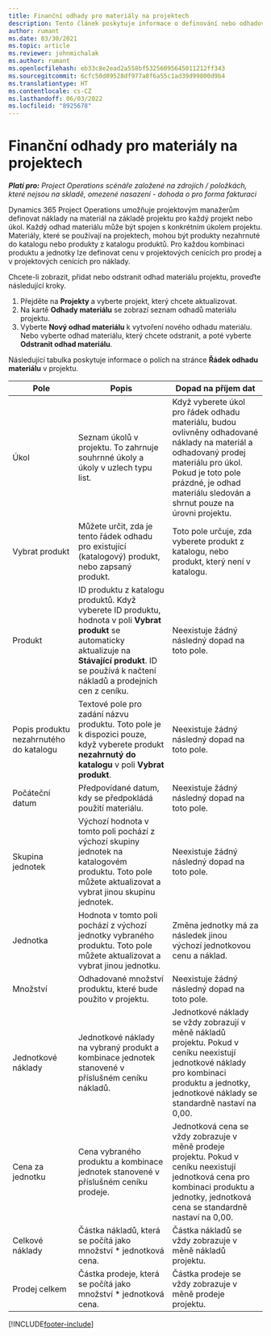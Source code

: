 ```yaml
---
title: Finanční odhady pro materiály na projektech
description: Tento článek poskytuje informace o definování nebo odhadování materiálů na základě projektu.
author: rumant
ms.date: 03/30/2021
ms.topic: article
ms.reviewer: johnmichalak
ms.author: rumant
ms.openlocfilehash: eb33c8e2ead2a558bf53256095645011212ff343
ms.sourcegitcommit: 6cfc50d89528df977a8f6a55c1ad39d99800d9b4
ms.translationtype: HT
ms.contentlocale: cs-CZ
ms.lasthandoff: 06/03/2022
ms.locfileid: "8925678"
---
```

# <a name="financial-estimates-for-materials-on-projects"></a>Finanční odhady pro materiály na projektech

_**Platí pro:** Project Operations scénáře založené na zdrojích / položkách, které nejsou na skladě, omezené nasazení - dohoda o pro forma fakturaci_

Dynamics 365 Project Operations umožňuje projektovým manažerům definovat náklady na materiál na základě projektu pro každý projekt nebo úkol. Každý odhad materiálu může být spojen s konkrétním úkolem projektu. Materiály, které se používají na projektech, mohou být produkty nezahrnuté do katalogu nebo produkty z katalogu produktů. Pro každou kombinaci produktu a jednotky lze definovat cenu v projektových cenících pro prodej a v projektových cenících pro náklady.  

Chcete-li zobrazit, přidat nebo odstranit odhad materiálu projektu, proveďte následující kroky.

1. Přejděte na **Projekty** a vyberte projekt, který chcete aktualizovat.
2. Na kartě **Odhady materiálu** se zobrazí seznam odhadů materiálu projektu.
3. Vyberte **Nový odhad materiálu** k vytvoření nového odhadu materiálu. Nebo vyberte odhad materiálu, který chcete odstranit, a poté vyberte **Odstranit odhad materiálu**.

Následující tabulka poskytuje informace o polích na stránce **Řádek odhadu materiálu** v projektu. 

| **Pole** | **Popis** | **Dopad na příjem dat** |
| --- | --- | --- |
| Úkol | Seznam úkolů v projektu. To zahrnuje souhrnné úkoly a úkoly v uzlech typu list. | Když vyberete úkol pro řádek odhadu materiálu, budou ovlivněny odhadované náklady na materiál a odhadovaný prodej materiálu pro úkol. Pokud je toto pole prázdné, je odhad materiálu sledován a shrnut pouze na úrovni projektu. |
| Vybrat produkt |  Můžete určit, zda je tento řádek odhadu pro existující (katalogový) produkt, nebo zapsaný produkt. | Toto pole určuje, zda vyberete produkt z katalogu, nebo produkt, který není v katalogu. |
| Produkt | ID produktu z katalogu produktů. Když vyberete ID produktu, hodnota v poli **Vybrat produkt** se automaticky aktualizuje na **Stávající produkt**. ID se používá k načtení nákladů a prodejních cen z ceníku. | Neexistuje žádný následný dopad na toto pole. |
| Popis produktu nezahrnutého do katalogu | Textové pole pro zadání názvu produktu. Toto pole je k dispozici pouze, když vyberete produkt **nezahrnutý do katalogu** v poli **Vybrat produkt**.| Neexistuje žádný následný dopad na toto pole. |
| Počáteční datum | Předpovídané datum, kdy se předpokládá použití materiálu. | Neexistuje žádný následný dopad na toto pole. |
| Skupina jednotek | Výchozí hodnota v tomto poli pochází z výchozí skupiny jednotek na katalogovém produktu. Toto pole můžete aktualizovat a vybrat jinou skupinu jednotek. | Neexistuje žádný následný dopad na toto pole. |
| Jednotka | Hodnota v tomto poli pochází z výchozí jednotky vybraného produktu. Toto pole můžete aktualizovat a vybrat jinou jednotku. | Změna jednotky má za následek jinou výchozí jednotkovou cenu a náklad. |
| Množství | Odhadované množství produktu, které bude použito v projektu. | Neexistuje žádný následný dopad na toto pole. |
| Jednotkové náklady | Jednotkové náklady na vybraný produkt a kombinace jednotek stanovené v příslušném ceníku nákladů. | Jednotkové náklady se vždy zobrazují v měně nákladů projektu. Pokud v ceníku neexistují jednotkové náklady pro kombinaci produktu a jednotky, jednotkové náklady se standardně nastaví na 0,00. |
| Cena za jednotku | Cena vybraného produktu a kombinace jednotek stanovené v příslušném ceníku prodeje. | Jednotková cena se vždy zobrazuje v měně prodeje projektu. Pokud v ceníku neexistují jednotková cena pro kombinaci produktu a jednotky, jednotková cena se standardně nastaví na 0,00.|
| Celkové náklady | Částka nákladů, která se počítá jako množství \* jednotková cena.| Částka nákladů se vždy zobrazuje v měně nákladů projektu. |
| Prodej celkem | Částka prodeje, která se počítá jako množství \* jednotková cena. | Částka prodeje se vždy zobrazuje v měně prodeje projektu. |


[!INCLUDE[footer-include](../includes/footer-banner.md)]
